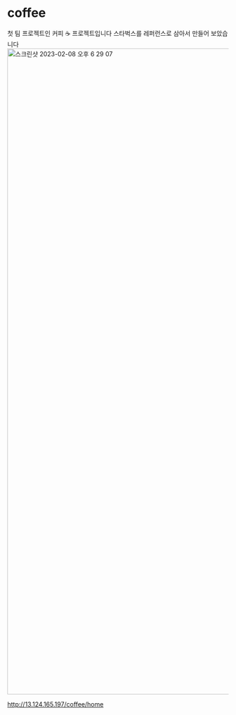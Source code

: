 # coffee

첫 팀 프로젝트인 커피 ☕ 프로젝트입니다 스타벅스를 레퍼런스로 삼아서 만들어 보았습니다
<img width="1470" alt="스크린샷 2023-02-08 오후 6 29 07" src="https://user-images.githubusercontent.com/116697675/218392055-a1998f4a-2093-4f1c-aeda-75e0fc9535ca.png">

http://13.124.165.197/coffee/home
